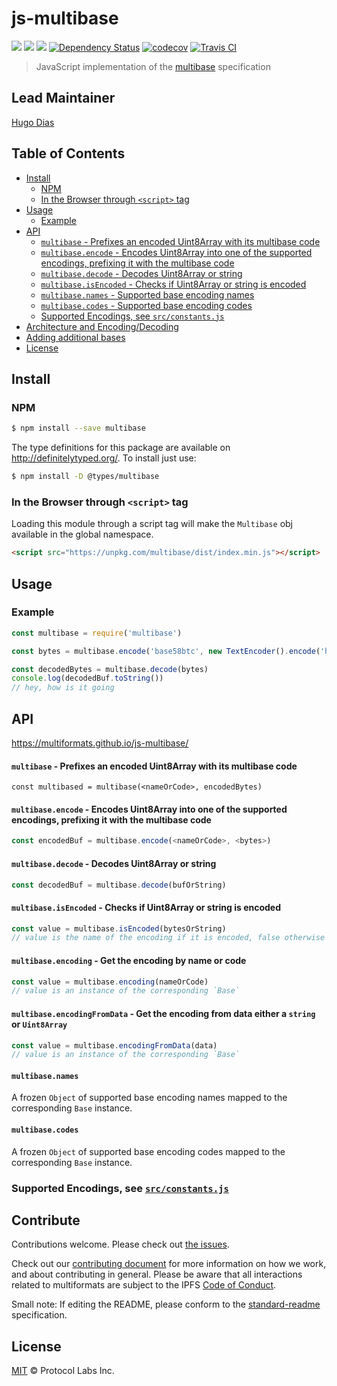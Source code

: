 js-multibase
============

[![](https://img.shields.io/badge/made%20by-Protocol%20Labs-blue.svg?style=flat-square)](https://protocol.ai)
[![](https://img.shields.io/badge/project-multiformats-blue.svg?style=flat-square)](https://github.com/multiformats/multiformats)
[![](https://img.shields.io/badge/freenode-%23ipfs-blue.svg?style=flat-square)](https://webchat.freenode.net/?channels=%23ipfs)
[![Dependency Status](https://david-dm.org/multiformats/js-multibase.svg?style=flat-square)](https://david-dm.org/multiformats/js-multibase)
[![codecov](https://img.shields.io/codecov/c/github/multiformats/js-multibase.svg?style=flat-square)](https://codecov.io/gh/multiformats/js-multibase)
[![Travis CI](https://flat.badgen.net/travis/multiformats/js-multibase)](https://travis-ci.com/multiformats/js-multibase)

> JavaScript implementation of the [multibase](https://github.com/multiformats/multibase) specification

## Lead Maintainer

[Hugo Dias](https://github.com/hugomrdias)

## Table of Contents

- [Install](#install)
  - [NPM](#npm)
  - [In the Browser through `<script>` tag](#in-the-browser-through-script-tag)
- [Usage](#usage)
  - [Example](#example)
- [API](#api)
  - [`multibase` - Prefixes an encoded Uint8Array with its multibase code](#multibase---prefixes-an-encoded-Uint8Array-with-its-multibase-code)
  - [`multibase.encode` - Encodes Uint8Array into one of the supported encodings, prefixing it with the multibase code](#multibaseencode---encodes-Uint8Array-into-one-of-the-supported-encodings-prefixing-it-with-the-multibase-code)
  - [`multibase.decode` - Decodes Uint8Array or string](#multibasedecode---decodes-Uint8Array-or-string)
  - [`multibase.isEncoded` - Checks if Uint8Array or string is encoded](#multibaseisencoded---checks-if-Uint8Array-or-string-is-encoded)
  - [`multibase.names` - Supported base encoding names](#multibasenames)
  - [`multibase.codes` - Supported base encoding codes](#multibasecodes)
  - [Supported Encodings, see `src/constants.js`](#supported-encodings-see-srcconstantsjs)
- [Architecture and Encoding/Decoding](#architecture-and-encodingdecoding)
- [Adding additional bases](#adding-additional-bases)
- [License](#license)

## Install

### NPM

```sh
$ npm install --save multibase
```

The type definitions for this package are available on http://definitelytyped.org/. To install just use:

```sh
$ npm install -D @types/multibase
```

### In the Browser through `<script>` tag

Loading this module through a script tag will make the ```Multibase``` obj available in the global namespace.

```html
<script src="https://unpkg.com/multibase/dist/index.min.js"></script>
```

## Usage

### Example

```JavaScript
const multibase = require('multibase')

const bytes = multibase.encode('base58btc', new TextEncoder().encode('hey, how is it going'))

const decodedBytes = multibase.decode(bytes)
console.log(decodedBuf.toString())
// hey, how is it going
```

## API
https://multiformats.github.io/js-multibase/

#### `multibase` - Prefixes an encoded Uint8Array with its multibase code

```
const multibased = multibase(<nameOrCode>, encodedBytes)
```

#### `multibase.encode` - Encodes Uint8Array into one of the supported encodings, prefixing it with the multibase code

```JavaScript
const encodedBuf = multibase.encode(<nameOrCode>, <bytes>)
```

#### `multibase.decode` - Decodes Uint8Array or string

```JavaScript
const decodedBuf = multibase.decode(bufOrString)
```

#### `multibase.isEncoded` - Checks if Uint8Array or string is encoded

```JavaScript
const value = multibase.isEncoded(bytesOrString)
// value is the name of the encoding if it is encoded, false otherwise
```

#### `multibase.encoding` - Get the encoding by name or code

```JavaScript
const value = multibase.encoding(nameOrCode)
// value is an instance of the corresponding `Base`
```

#### `multibase.encodingFromData` - Get the encoding from data either a `string` or `Uint8Array`

```JavaScript
const value = multibase.encodingFromData(data)
// value is an instance of the corresponding `Base`
```

#### `multibase.names`

A frozen `Object` of supported base encoding names mapped to the corresponding `Base` instance.

#### `multibase.codes`

A frozen `Object` of supported base encoding codes  mapped to the corresponding `Base` instance.

### Supported Encodings, see [`src/constants.js`](/src/constants.js)

## Contribute

Contributions welcome. Please check out [the issues](https://github.com/multiformats/js-multibase/issues).

Check out our [contributing document](https://github.com/multiformats/multiformats/blob/master/contributing.md) for more information on how we work, and about contributing in general. Please be aware that all interactions related to multiformats are subject to the IPFS [Code of Conduct](https://github.com/ipfs/community/blob/master/code-of-conduct.md).

Small note: If editing the README, please conform to the [standard-readme](https://github.com/RichardLitt/standard-readme) specification.

## License

[MIT](LICENSE) © Protocol Labs Inc.
